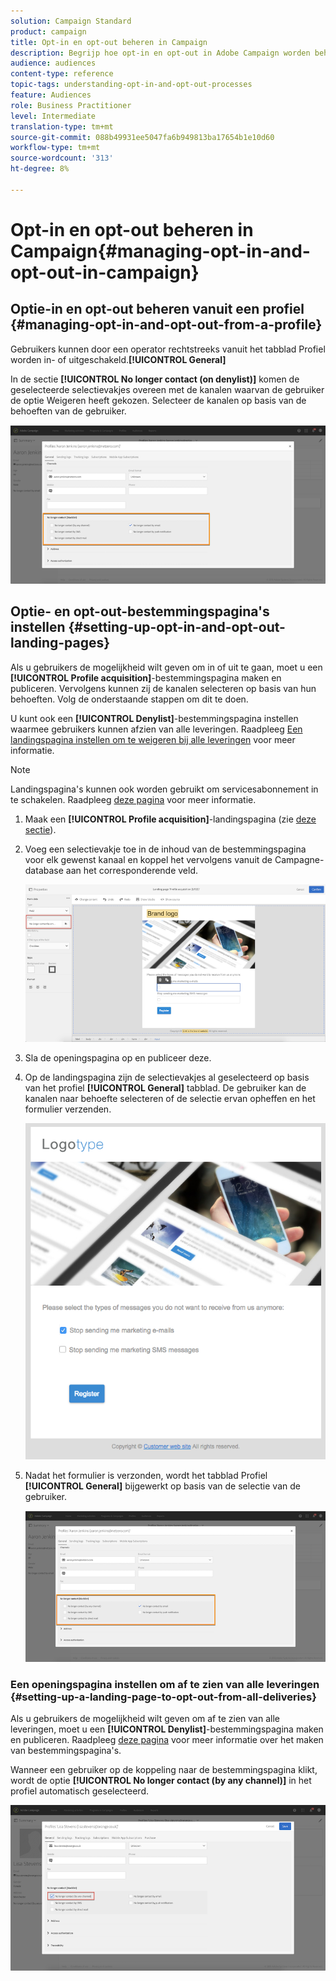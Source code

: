 ```yaml
---
solution: Campaign Standard
product: campaign
title: Opt-in en opt-out beheren in Campaign
description: Begrijp hoe opt-in en opt-out in Adobe Campaign worden beheerd.
audience: audiences
content-type: reference
topic-tags: understanding-opt-in-and-opt-out-processes
feature: Audiences
role: Business Practitioner
level: Intermediate
translation-type: tm+mt
source-git-commit: 088b49931ee5047fa6b949813ba17654b1e10d60
workflow-type: tm+mt
source-wordcount: '313'
ht-degree: 8%

---
```



# Opt-in en opt-out beheren in Campaign{#managing-opt-in-and-opt-out-in-campaign}

## Optie-in en opt-out beheren vanuit een profiel {#managing-opt-in-and-opt-out-from-a-profile}

Gebruikers kunnen door een operator rechtstreeks vanuit het tabblad Profiel worden in- of uitgeschakeld.**[!UICONTROL General]**

In de sectie **[!UICONTROL No longer contact (on denylist)]** komen de geselecteerde selectievakjes overeen met de kanalen waarvan de gebruiker de optie Weigeren heeft gekozen. Selecteer de kanalen op basis van de behoeften van de gebruiker.

![](assets/optin_landingpage_3.png)

## Optie- en opt-out-bestemmingspagina&#39;s instellen {#setting-up-opt-in-and-opt-out-landing-pages}

Als u gebruikers de mogelijkheid wilt geven om in of uit te gaan, moet u een **[!UICONTROL Profile acquisition]**-bestemmingspagina maken en publiceren. Vervolgens kunnen zij de kanalen selecteren op basis van hun behoeften. Volg de onderstaande stappen om dit te doen.

U kunt ook een **[!UICONTROL Denylist]**-bestemmingspagina instellen waarmee gebruikers kunnen afzien van alle leveringen. Raadpleeg [Een landingspagina instellen om te weigeren bij alle leveringen](#setting-up-a-landing-page-to-opt-out-from-all-deliveries) voor meer informatie.

>[!NOTE]
>
>Landingspagina&#39;s kunnen ook worden gebruikt om servicesabonnement in te schakelen. Raadpleeg [deze pagina](../../channels/using/configuring-landing-page.md#linking-a-landing-page-to-a-service) voor meer informatie.

1. Maak een **[!UICONTROL Profile acquisition]**-landingspagina (zie [deze sectie](../../channels/using/getting-started-with-landing-pages.md)).
1. Voeg een selectievakje toe in de inhoud van de bestemmingspagina voor elk gewenst kanaal en koppel het vervolgens vanuit de Campagne-database aan het corresponderende veld.

   ![](assets/optin_landingpage_1.png)

1. Sla de openingspagina op en publiceer deze.
1. Op de landingspagina zijn de selectievakjes al geselecteerd op basis van het profiel **[!UICONTROL General]** tabblad. De gebruiker kan de kanalen naar behoefte selecteren of de selectie ervan opheffen en het formulier verzenden.

   ![](assets/optin_landingpage_2.png)

1. Nadat het formulier is verzonden, wordt het tabblad Profiel **[!UICONTROL General]** bijgewerkt op basis van de selectie van de gebruiker.

   ![](assets/optin_landingpage_3.png)

### Een openingspagina instellen om af te zien van alle leveringen {#setting-up-a-landing-page-to-opt-out-from-all-deliveries}

Als u gebruikers de mogelijkheid wilt geven om af te zien van alle leveringen, moet u een **[!UICONTROL Denylist]**-bestemmingspagina maken en publiceren. Raadpleeg [deze pagina](../../channels/using/getting-started-with-landing-pages.md) voor meer informatie over het maken van bestemmingspagina&#39;s.

Wanneer een gebruiker op de koppeling naar de bestemmingspagina klikt, wordt de optie **[!UICONTROL No longer contact (by any channel)]** in het profiel automatisch geselecteerd.

![](assets/blocklisting_allchannels.png)

